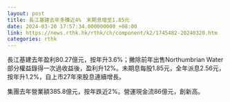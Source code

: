 ```yaml
---
layout: post
title: 長江基建去年多賺近4%　末期息增至1.85元
date: 2024-03-20 17:57:34.000000000 +08:00
link: https://news.rthk.hk/rthk/ch/component/k2/1745482-20240320.htm
categories: rthk
---
```


長江基建去年盈利80.27億元，按年升3.6%；撇除前年出售Northumbrian Water部分權益錄得一次過收益後，盈利升12%。未期息每股1.85元，全年派息2.56元，按年升1.2%，自上市27年來股息連續增長。

集團去年營業額385.8億元，按年跌近2%。營運現金流86億元，創新高。
